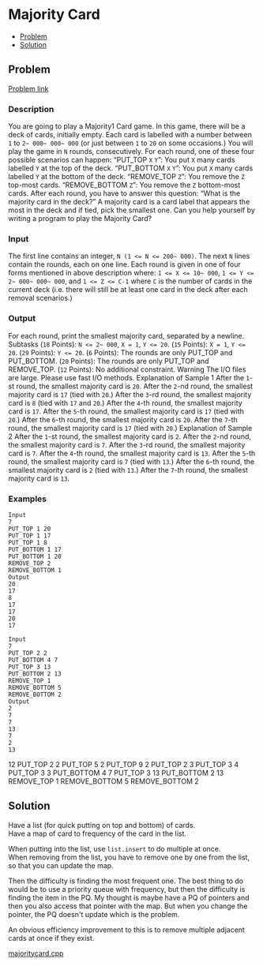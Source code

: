 # Majority Card
- [Problem](#problem)
- [Solution](#majoritycard.cpp)

## Problem
[Problem link](https://open.kattis.com/problems/majoritycard)

### Description

You are going to play a Majority1 Card game. In this game, there will be a deck of cards, initially empty. Each card is labelled with a number between `1` to `2~ 000~ 000~ 000` (or just between `1` to `20` on some occasions.) You will play the game in `N` rounds, consecutively. For each round, one of these four possible scenarios can happen: “PUT_TOP `X` `Y`”: You put `X` many cards labelled `Y` at the top of the deck. “PUT_BOTTOM `X` `Y`”: You put `X` many cards labelled `Y` at the bottom of the deck. “REMOVE_TOP `Z`”: You remove the `Z` top-most cards. “REMOVE_BOTTOM `Z`”: You remove the `Z` bottom-most cards. After each round, you have to answer this question: “What is the majority card in the deck?” A majority card is a card label that appears the most in the deck and if tied, pick the smallest one. Can you help yourself by writing a program to play the Majority Card?

### Input
The first line contains an integer, `N (1 <= N <= 200~ 000)`. The next `N` lines contain the rounds, each on one line. Each round is given in one of four forms mentioned in above description where: `1 <= X <= 10~ 000`, `1 <= Y <= 2~ 000~ 000~ 000`, and `1 <= Z <= C-1` where `C` is the number of cards in the current deck (i.e. there will still be at least one card in the deck after each removal scenarios.) 

### Output
For each round, print the smallest majority card, separated by a newline.
Subtasks (`18` Points): `N <= 2~ 000`, `X = 1`, `Y <= 20`. (`15` Points): `X = 1`, `Y <= 20`. (`29` Points): `Y <= 20`. (`6` Points): The rounds are only PUT_TOP and PUT_BOTTOM. (`20` Points): The rounds are only PUT_TOP and REMOVE_TOP. (`12` Points): No additional constraint. Warning
The I/O files are large. Please use fast I/O methods.
Explanation of Sample 1 After the `1`-st round, the smallest majority card is `20`. After the `2`-nd round, the smallest majority card is `17` (tied with `20`.) After the `3`-rd round, the smallest majority card is `8` (tied with `17` and `20`.) After the `4`-th round, the smallest majority card is `17`. After the `5`-th round, the smallest majority card is `17` (tied with `20`.) After the `6`-th round, the smallest majority card is `20`. After the `7`-th round, the smallest majority card is `17` (tied with `20`.) Explanation of Sample 2 After the `1`-st round, the smallest majority card is `2`. After the `2`-nd round, the smallest majority card is `7`. After the `3`-rd round, the smallest majority card is `7`. After the `4`-th round, the smallest majority card is `13`. After the `5`-th round, the smallest majority card is `7` (tied with `13`.) After the `6`-th round, the smallest majority card is `2` (tied with `13`.) After the `7`-th round, the smallest majority card is `13`. 

### Examples
```
Input
7
PUT_TOP 1 20
PUT_TOP 1 17
PUT_TOP 1 8
PUT_BOTTOM 1 17
PUT_BOTTOM 1 20
REMOVE_TOP 2
REMOVE_BOTTOM 1
Output
20
17
8
17
17
20
17
```
```
Input
7
PUT_TOP 2 2
PUT_BOTTOM 4 7
PUT_TOP 3 13
PUT_BOTTOM 2 13
REMOVE_TOP 1
REMOVE_BOTTOM 5
REMOVE_BOTTOM 2
Output
2
7
7
13
7
2
13
```
12
PUT_TOP 2 2
PUT_TOP 5 2
PUT_TOP 9 2
PUT_TOP 2 3
PUT_TOP 3 4
PUT_TOP 3 3
PUT_BOTTOM 4 7
PUT_TOP 3 13
PUT_BOTTOM 2 13
REMOVE_TOP 1
REMOVE_BOTTOM 5
REMOVE_BOTTOM 2

## Solution
Have a list (for quick putting on top and bottom) of cards.  
Have a map of card to frequency of the card in the list.  

When putting into the list, use `list.insert` to do multiple at once.  
When removing from the list, you have to remove one by one from the list, so that you can update the map.  

Then the difficulty is finding the most frequent one. The best thing to do would be to use a priority queue with frequency, but then the difficulty is finding the item in the PQ. My thought is maybe have a PQ of pointers and then you also access that pointer with the map. But when you change the pointer, the PQ doesn't update which is the problem.  

An obvious efficiency improvement to this is to remove multiple adjacent cards at once if they exist.  

[majoritycard.cpp](./majoritycard.cpp)